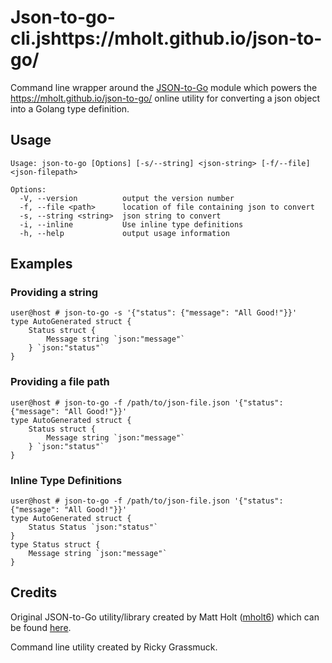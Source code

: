# Json-to-go-cli.jshttps://mholt.github.io/json-to-go/

Command line wrapper around the [JSON-to-Go](https://github.com/mholt/json-to-go) module which powers the https://mholt.github.io/json-to-go/ online utility for converting a json object into a Golang type definition.

## Usage
```
Usage: json-to-go [Options] [-s/--string] <json-string> [-f/--file] <json-filepath>

Options:
  -V, --version          output the version number
  -f, --file <path>      location of file containing json to convert
  -s, --string <string>  json string to convert
  -i, --inline           Use inline type definitions
  -h, --help             output usage information
```

## Examples

### Providing a string
```
user@host # json-to-go -s '{"status": {"message": "All Good!"}}'
type AutoGenerated struct {
	Status struct {
		Message string `json:"message"`
	} `json:"status"`
}
```
### Providing a file path
```
user@host # json-to-go -f /path/to/json-file.json '{"status": {"message": "All Good!"}}'
type AutoGenerated struct {
	Status struct {
		Message string `json:"message"`
	} `json:"status"`
}
```

### Inline Type Definitions
```
user@host # json-to-go -f /path/to/json-file.json '{"status": {"message": "All Good!"}}'
type AutoGenerated struct {
	Status Status `json:"status"`
}
type Status struct {
	Message string `json:"message"`
}
```

## Credits

Original JSON-to-Go utility/library created by Matt Holt ([mholt6](https://twitter.com/mholt6)) which can be found [here](https://github.com/mholt/json-to-go).

Command line utility created by Ricky Grassmuck.
